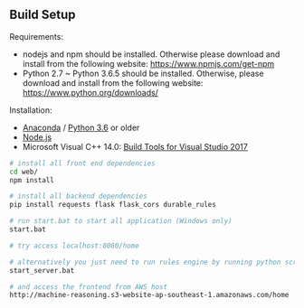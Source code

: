 ## Build Setup

Requirements:
* nodejs and npm should be installed. Otherwise please download and install from the following website: https://www.npmjs.com/get-npm
* Python 2.7 ~ Python 3.6.5 should be installed. Otherwise, please download and install from the following website: https://www.python.org/downloads/ 

Installation:
- [Anaconda](https://repo.anaconda.com/archive/Anaconda3-2018.12-Windows-x86_64.exe "Anaconda") / [Python 3.6](https://www.python.org/downloads/release/python-365/ "Python 3.6") or older
- [Node.js ](https://nodejs.org/en/ "Node.js ")
- Microsoft Visual C++ 14.0: [Build Tools for Visual Studio 2017](https://visualstudio.microsoft.com/thank-you-downloading-visual-studio/?sku=BuildTools&rel=15 "Build Tools for Visual Studio 2017")  

``` bash
# install all front end dependencies
cd web/
npm install

# install all backend dependencies
pip install requests flask flask_cors durable_rules

# run start.bat to start all application (Windows only)
start.bat

# try access localhost:8080/home

# alternatively you just need to run rules engine by running python script and redis (Windows only)
start_server.bat

# and access the frontend from AWS host
http://machine-reasoning.s3-website-ap-southeast-1.amazonaws.com/home

```
